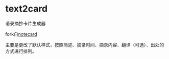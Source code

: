 # text2card
语录摘抄卡片生成器 

fork自[notecard](https://github.com/bajiuguiyi/notecard)

主要是更改了默认样式，按照简述、摘录时间、摘录内容、翻译（可选）、出处的方式进行排列。